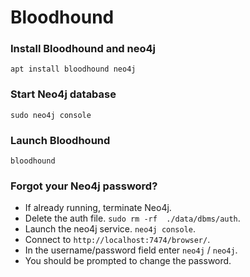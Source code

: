 # Bloodhound

### Install Bloodhound and neo4j
```
apt install bloodhound neo4j
```

### Start Neo4j database
```
sudo neo4j console
```

### Launch Bloodhound
```
bloodhound
```

### Forgot your Neo4j password?
* If already running, terminate Neo4j.
* Delete the auth file. ```sudo rm -rf  ./data/dbms/auth```.
* Launch the neo4j service. ```neo4j console```.
* Connect to ```http://localhost:7474/browser/```.
* In the username/password field enter ```neo4j``` / ```neo4j```.
* You should be prompted to change the password.


